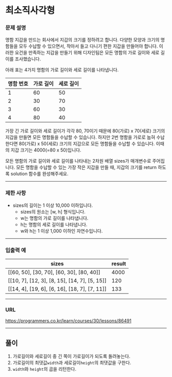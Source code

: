 # 최소직사각형

### 문제 설명

명함 지갑을 만드는 회사에서 지갑의 크기를 정하려고 합니다. 다양한 모양과 크기의 명함들을 모두 수납할 수 있으면서, 작아서 들고 다니기 편한 지갑을 만들어야 합니다. 이러한 요건을 만족하는 지갑을 만들기 위해 디자인팀은 모든 명함의 가로 길이와 세로 길이를 조사했습니다.

아래 표는 4가지 명함의 가로 길이와 세로 길이를 나타냅니다.

| 명함 번호 | 가로 길이 | 세로 길이 |
|-------|-------|-------|
| 1     | 60    | 50    |
| 2     | 30    | 70    |
| 3     | 60    | 30    |
| 4     | 80    | 40    |

가장 긴 가로 길이와 세로 길이가 각각 80, 70이기 때문에 80(가로) x 70(세로) 크기의 지갑을 만들면 모든 명함들을 수납할 수 있습니다. 하지만 2번 명함을 가로로 눕혀 수납한다면 80(가로) x 50(세로) 크기의 지갑으로 모든 명함들을 수납할 수 있습니다. 이때의 지갑 크기는 4000(=80 x 50)입니다.

모든 명함의 가로 길이와 세로 길이를 나타내는 2차원 배열 sizes가 매개변수로 주어집니다. 모든 명함을 수납할 수 있는 가장 작은 지갑을 만들 때, 지갑의 크기를 return 하도록 solution 함수를 완성해주세요.

-----------
### 제한 사항

- sizes의 길이는 1 이상 10,000 이하입니다.
  - sizes의 원소는 [w, h] 형식입니다.
  - w는 명함의 가로 길이를 나타냅니다.
  - h는 명함의 세로 길이를 나타냅니다.
  - w와 h는 1 이상 1,000 이하인 자연수입니다.

-----------
### 입출력 예

| sizes                                         | result |
|-----------------------------------------------|--------|
| [[60, 50], [30, 70], [60, 30], [80, 40]]      | 4000   |
| [[10, 7], [12, 3], [8, 15], [14, 7], [5, 15]] | 120    |
| [[14, 4], [19, 6], [6, 16], [18, 7], [7, 11]] | 133    |

-----------
### URL

https://programmers.co.kr/learn/courses/30/lessons/86491

-----------
## 풀이
1. 가로길이와 세로길이 중 긴 쪽이 가로길이가 되도록 돌려놓는다.
2. 가로길이의 최댓값`width`과 세로길이`height`의 최댓값을 구한다.
3. `width`와 `height`의 곱을 리턴한다.